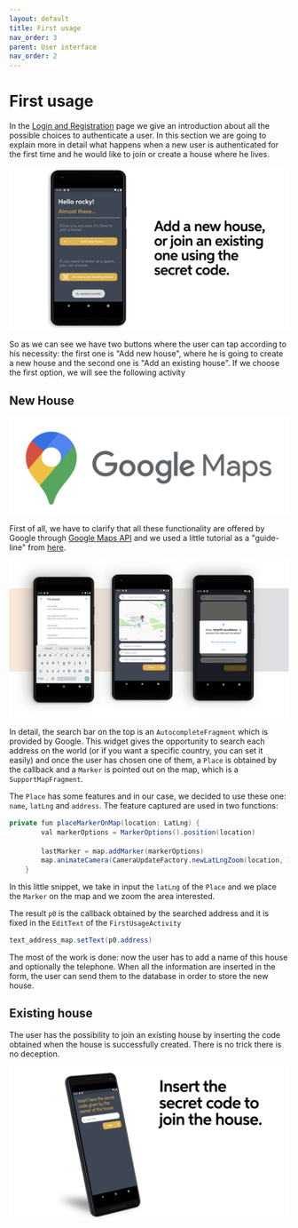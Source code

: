 ```yaml
---
layout: default
title: First usage
nav_order: 3
parent: User interface
nav_order: 2
---
```

#  First usage
In the [Login and Registration](https://sergiopicca.github.io/smartPi-app/pages/ui-auth.html) page we give an introduction about all the possible choices to authenticate a user.
In this section we are going to explain more in detail what happens when a new user is authenticated for the first time and he would like to join or create a house where he lives.

![Add house](../images/addHouse.jpeg)

So as we can see we have two buttons where the user can tap according to his necessity: the first one is "Add new house", where he is going to create a new house and the second one is "Add an existing house". If we choose the first option, we will see the following activity

## New House

![Google Maps](../images/google-maps.jpeg)

First of all, we have to clarify that all these functionality are offered by Google through [Google Maps API](https://developers.google.com/maps/documentation) and we used a little tutorial as a "guide-line" from [here](https://www.raywenderlich.com/230-introduction-to-google-maps-api-for-android-with-kotlin).

![Add house](../images/register_house.jpeg)

In detail, the search bar on the top is an ```AutocompleteFragment``` which is provided by Google. This widget gives the opportunity to search each address on the world (or if you want a specific country, you can set it easily) and once the user has chosen one of them, a ```Place``` is obtained by the callback and a ```Marker``` is pointed out on the map, which is a ```SupportMapFragment```.

The ```Place``` has some features and in our case, we decided to use these one: ```name```, ```latLng``` and ```address```. The feature captured are used in two functions:

```java
private fun placeMarkerOnMap(location: LatLng) {
        val markerOptions = MarkerOptions().position(location)

        lastMarker = map.addMarker(markerOptions)
        map.animateCamera(CameraUpdateFactory.newLatLngZoom(location, 18f))
    }
```
In this little snippet, we take in input the ```latLng``` of the ```Place``` and we place the ```Marker``` on the map and we zoom the area interested.

The result ```p0``` is the callback obtained by the searched address and it is fixed in the ```EditText``` of the ```FirstUsageActivity```

```java
text_address_map.setText(p0.address)
```
The most of the work is done: now the user has to add a name of this house and optionally the telephone.
When all the information are inserted in the form, the user can send them to the database in order to store the new house.

## Existing house

The user has the possibility to join an existing house by inserting the code obtained when the house is successfully created. There is no trick there is no deception.

![Secret code](../images/secret-code.jpeg)

